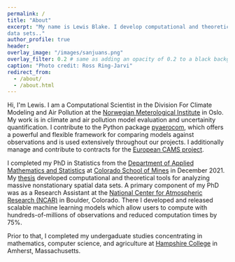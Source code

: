 ```yaml
---
permalink: /
title: "About"
excerpt: "My name is Lewis Blake. I develop computational and theoretical tools to analyze massive spatial and temporal
data sets.."
author_profile: true
header:
overlay_image: "/images/sanjuans.png"
overlay_filter: 0.2 # same as adding an opacity of 0.2 to a black background
caption: "Photo credit: Ross Ring-Jarvi"
redirect_from: 
  - /about/
  - /about.html
---
```


Hi, I'm Lewis. I am a Computational Scientist in the Division For Climate Modeling and Air Pollution at the [Norwegian Meterological Institute](https://www.met.no/) in Oslo. My work is in climate and air pollution model evaluation and uncertainity quantification. I contribute to the Python package [pyaerocom](https://pypi.org/project/pyaerocom/), which offers a powerful and flexible framework for comparing models against observations and is used extensively throughout our projects. I additionally manage and contribute to contracts for the [European CAMS project](https://atmosphere.copernicus.eu/).

I completed my PhD in Statistics from the [Department of Applied Mathematics and Statistics](https://ams.mines.edu/) at [Colorado School of Mines](https://www.mines.edu/) in December 2021. My [thesis](https://hdl.handle.net/11124/15362) developed computational and theoretical tools for analyzing massive nonstationary spatial data sets. A primary component of my PhD was as a Research Assistant at the [National Center for Atmospheric Research (NCAR)](https://ncar.ucar.edu/) in Boulder, Colorado. There I developed and released scalable machine learning models which allow users to compute with hundreds-of-millions of observations and reduced computation times by 75%.

Prior to that, I completed my undergaduate studies concentrating in mathematics, computer science, and agriculture at [Hampshire College](https://hampshire.edu/) in Amherst, Massachusetts.